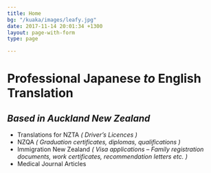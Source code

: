 ```yaml
---
title: Home
bg: "/kuaka/images/leafy.jpg"
date: 2017-11-14 20:01:34 +1300
layout: page-with-form
type: page

---
```

# Professional Japanese *to* English Translation
## *Based in Auckland New Zealand*
* Translations for NZTA *( Driver’s Licences )*
* NZQA *( Graduation certificates, diplomas, qualifications )*
* Immigration New Zealand *( Visa applications – Family registration documents, work certificates, recommendation letters etc. )*
* Medical Journal Articles